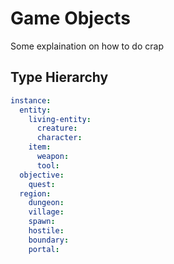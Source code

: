 # Game Objects
Some explaination on how to do crap

## Type Hierarchy
``` yaml
instance:
  entity: 
    living-entity: 
      creature: 
      character: 
    item: 
      weapon: 
      tool: 
  objective: 
    quest: 
  region: 
    dungeon: 
    village: 
    spawn: 
    hostile: 
    boundary: 
    portal: 
```
